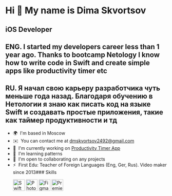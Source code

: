 Hi 👋 My name is Dima Skvortsov
===============================

iOS Developer
-------------

ENG. I started my developers career less than 1 year ago. Thanks to bootcamp Netology I know how to write code in Swift and create simple apps like productivity timer etc 
-------------
RU. Я начал свою карьеру разработчика чуть меньше года назад. Благодаря обучению в Нетологии я знаю как писать код на языке Swift и создавать простые приложения, такие как таймер продуктивности и тд
-------------

*   🌍  I'm based in Moscow
*   ✉️  You can contact me at [dmskvortsov2492@gmail.com](mailto:dmskvortsov2492@gmail.com)
*   🚀  I'm currently working on [Productivity Timer App](https://github.com/redbuilderOne/ProductivityTimer---Showcase-Apps)
*   🧠  I'm learning patterns
*   🤝  I'm open to collaborating on any projects
*   ⚡  First Edu: Teacher of Foreign Languages (Eng, Ger, Rus). Video maker since 2013### Skills<p align="left">
                                <a href="https://developer.apple.com/swift/" target="_blank" rel="noreferrer"><img src="https://raw.githubusercontent.com/danielcranney/readme-generator/main/public/icons/skills/swift-colored.svg" width="36" height="36" alt="Swift" /></a>
                                <a href="https://www.adobe.com/uk/products/photoshop.html" target="_blank" rel="noreferrer"><img src="https://raw.githubusercontent.com/danielcranney/readme-generator/main/public/icons/skills/photoshop-colored-dark.svg" width="36" height="36" alt="Photoshop" /></a>
                                <a href="https://www.figma.com/" target="_blank" rel="noreferrer"><img src="https://raw.githubusercontent.com/danielcranney/readme-generator/main/public/icons/skills/figma-colored.svg" width="36" height="36" alt="Figma" /></a>
                                <a href="https://www.adobe.com/uk/products/premiere.html" target="_blank" rel="noreferrer"><img src="https://raw.githubusercontent.com/danielcranney/readme-generator/main/public/icons/skills/premierepro-colored-dark.svg" width="36" height="36" alt="Premiere Pro" /></a>
                    </p>
